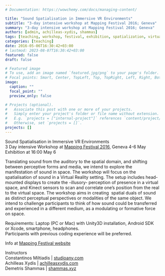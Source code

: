 ```yaml
---
# Documentation: https://wowchemy.com/docs/managing-content/

title: "Sound Spatialisation in Immersive VR Environments"
subtitle: "3-day intensive workshop at Mapping Festival 2016; Geneva"
summary: "3-day intensive workshop at Mapping Festival 2016; Geneva"
authors: [admin, achilleas-xydis, shammas]
tags: [teaching, workshop, festival, exhibition, spatialization, virtual reality]
categories: [teaching]
date: 2016-05-06T16:30:42+03:00
# lastmod: 2023-08-07T16:30:42+03:00
featured: false
draft: false

# Featured image
# To use, add an image named `featured.jpg/png` to your page's folder.
# Focal points: Smart, Center, TopLeft, Top, TopRight, Left, Right, BottomLeft, Bottom, BottomRight.
image:
  caption: ""
  focal_point: ""
  preview_only: false

# Projects (optional).
#   Associate this post with one or more of your projects.
#   Simply enter your project's folder or file name without extension.
#   E.g. `projects = ["internal-project"]` references `content/project/deep-learning/index.md`.
#   Otherwise, set `projects = []`.
projects: []
---
```


  
Sound Spatialisation in Immersive VR Environments  
3 Day intensive Workshop at [Mapping Festival 2016](http://2016.mappingfestival.com/), Geneva 4-6 May  
Exhibition at 16:00 May 6

Translating sound from the auditory to the spatial domain, and shifting between perceptive forms and media, we intend to explore the manifestation of sound in space. The workshop will focus on the spatialisation of sound in a Virtual Reality setting. The setup includes head-mounted displays to create the -illusory- perception of presence in a virtual space, and Kinect sensors to scan and correlate one’s position from the real to the virtual space. The workshop aims in creating  spatial duals of sound as distinct perceptual perspectives or modalities of the same object. We intend to challenge participants to think of how sound could be transferred and experienced in a different medium, as a modulating or formative force on space.

Requirements: Laptop (PC or Mac) with Unity3D installation, Android SDK or Xcode, smartphone, headphones.  
Participants with previous coding experience will be preferred.

Info at [Mapping Festival website](http://2016.mappingfestival.com/workshops/sound-spatialisation-in-immersive-vr-environments)

Instructors  
Constantinos Miltiadis | [studioany.com](http://studioany.com/)  
Achilleas Xydis | [achilleasxydis.com](http://www.achilleasxydis.com/)  
Demetris Shammas | [shammas.xyz](http://shammas.xyz/)